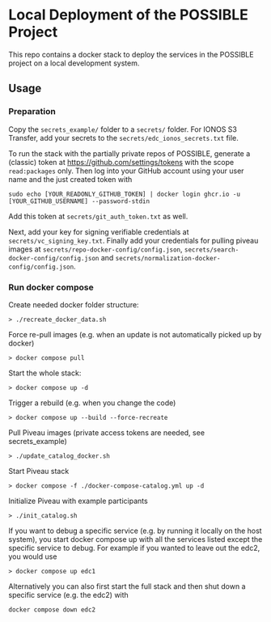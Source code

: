 # Local Deployment of the POSSIBLE Project

This repo contains a docker stack to deploy the services in the POSSIBLE project on a local development system.


## Usage

### Preparation
Copy the `secrets_example/` folder to a `secrets/` folder. 
For IONOS S3 Transfer, add your secrets to the `secrets/edc_ionos_secrets.txt` file.


To run the stack with the partially private repos of POSSIBLE, generate a (classic) token at https://github.com/settings/tokens with the scope `read:packages` only.
Then log into your GitHub account using your user name and the just created token with
```
sudo echo [YOUR_READONLY_GITHUB_TOKEN] | docker login ghcr.io -u [YOUR_GITHUB_USERNAME] --password-stdin
```
Add this token at `secrets/git_auth_token.txt` as well.

Next, add your key for signing verifiable credentials at `secrets/vc_signing_key.txt`.
Finally add your credentials for pulling piveau images at `secrets/repo-docker-config/config.json`, `secrets/search-docker-config/config.json` and `secrets/normalization-docker-config/config.json`.

### Run docker compose
Create needed docker folder structure:
```
> ./recreate_docker_data.sh
```

Force re-pull images (e.g. when an update is not automatically picked up by docker)
```
> docker compose pull
```

Start the whole stack:
```
> docker compose up -d
```

Trigger a rebuild (e.g. when you change the code)
```
> docker compose up --build --force-recreate
```

Pull Piveau images (private access tokens are needed, see secrets_example)
```
> ./update_catalog_docker.sh
```

Start Piveau stack
```
> docker compose -f ./docker-compose-catalog.yml up -d
```

Initialize Piveau with example participants
```
> ./init_catalog.sh
```

If you want to debug a specific service (e.g. by running it locally on the host system), you start docker compose up with all the services listed except the specific service to debug.
For example if you wanted to leave out the edc2, you would use 
```
> docker compose up edc1
```

Alternatively you can also first start the full stack and then shut down a specific service (e.g. the edc2) with

    docker compose down edc2
